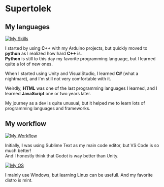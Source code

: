 # Supertolek

## My languages

[![My Skills](https://skillicons.dev/icons?i=python,cpp,cs,js,html,css)](https://skillicons.dev)

I started by using **C++** with my Arduino projects, but quickly moved to **python** as I realized how hard **C++** is.  
**Python** is still to this day my favorite programming language, but I learned quite a lot of new ones.

When I started using Unity and VisualStudio, I learned **C#** (what a nightmare), and I'm still not very comfortable with it.

Weirdly, **HTML** was one of the last programming languages I learned, and I learned **JavaScript** one or two years later.

My journey as a dev is quite unusual, but it helped me to learn lots of programming languages and frameworks.

## My workflow

[![My Workflow](https://skillicons.dev/icons?i=vscode,github,figma,notion,stackoverflow,nodejs,godot,unity,visualstudio)](https://skillicons.dev)

Initially, I was using Sublime Text as my main code editor, but VS Code is so much better!  
And I honestly think that Godot is way better than Unity.

[![My OS](https://skillicons.dev/icons?i=windows,mint)](https://skillicons.dev)

I mainly use Windows, but learning Linux can be usefull. And my favorite distro is mint.
